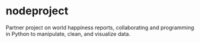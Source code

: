 # nodeproject
Partner project on world happiness reports, collaborating and programming in Python to manipulate, clean, and visualize data.
